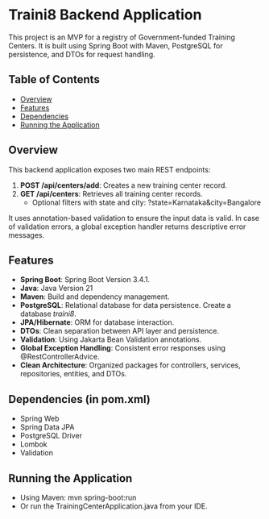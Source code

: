 # Traini8 Backend Application

This project is an MVP for a registry of Government-funded Training Centers. It is built using Spring Boot with Maven, PostgreSQL for persistence, and DTOs for request handling.

## Table of Contents

- [Overview](#overview)
- [Features](#features)
- [Dependencies](#Dependencies)
- [Running the Application](#running-the-application)
  

## Overview

This backend application exposes two main REST endpoints:
1. **POST /api/centers/add**: Creates a new training center record.
2. **GET /api/centers**: Retrieves all training center records.
   - Optional filters with state and city: ?state=Karnataka&city=Bangalore

It uses annotation-based validation to ensure the input data is valid. In case of validation errors, a global exception handler returns descriptive error messages.

## Features

- **Spring Boot**: Spring Boot Version 3.4.1.
- **Java**: Java Version 21
- **Maven**: Build and dependency management.
- **PostgreSQL**: Relational database for data persistence. Create a database *traini8*.
- **JPA/Hibernate**: ORM for database interaction.
- **DTOs**: Clean separation between API layer and persistence.
- **Validation**: Using Jakarta Bean Validation annotations.
- **Global Exception Handling**: Consistent error responses using @RestControllerAdvice.
- **Clean Architecture**: Organized packages for controllers, services, repositories, entities, and DTOs.

## Dependencies (in pom.xml)

- Spring Web
- Spring Data JPA
- PostgreSQL Driver
- Lombok
- Validation

## Running the Application
- Using Maven:
    mvn spring-boot:run
- Or run the TrainingCenterApplication.java from your IDE.
  

